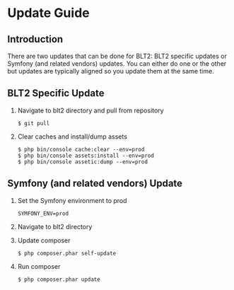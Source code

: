 Update Guide
============

## Introduction
There are two updates that can be done for BLT2: BLT2 specific updates or Symfony (and related vendors) updates. You can either do one or the other but updates are typically aligned so you update them at the same time.

## BLT2 Specific Update
1. Navigate to blt2 directory and pull from repository

    ```
    $ git pull
    ```
2. Clear caches and install/dump assets

    ```
    $ php bin/console cache:clear --env=prod
    $ php bin/console assets:install --env=prod
    $ php bin/console assetic:dump --env=prod
    ```

## Symfony (and related vendors) Update
1. Set the Symfony environment to prod

    ```
    SYMFONY_ENV=prod
    ```
2. Navigate to blt2 directory
3. Update composer

    ```
    $ php composer.phar self-update
    ```
4. Run composer

    ```
    $ php composer.phar update
    ``` 